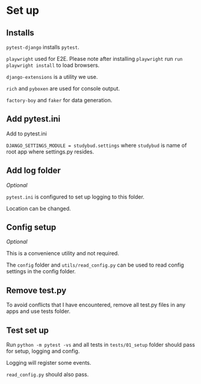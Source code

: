 # Set up

## Installs

`pytest-django` installs `pytest`.

`playwright` used for E2E. Please note after installing `playwright` run `run playwright install` to load browsers.

`django-extensions` is a utility we use.

`rich` and `pyboxen` are used for console output.

`factory-boy` and `faker` for data generation.

## Add pytest.ini

Add to pytest.ini

`DJANGO_SETTINGS_MODULE = studybud.settings` where `studybud` is name of root app where settings.py resides.

## Add log folder 

*Optional*

`pytest.ini` is configured to set up logging to this folder. 

Location can be changed.

## Config setup

*Optional*

This is a convenience utility and not required.

The `config` folder and `utils/read_config.py` can be used to read config settings in the config folder.

## Remove test.py

To avoid conflicts that I have encountered, remove all test.py files in any apps and use tests folder.

## Test set up

Run `python -m pytest -vs` and all tests in `tests/01_setup` folder should pass for setup, logging and config.

Logging will register some events.

`read_config.py` should also pass.

<br>